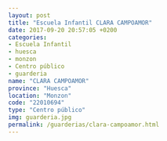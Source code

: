 ```yaml
---
layout: post
title: "Escuela Infantil CLARA CAMPOAMOR"
date: 2017-09-20 20:57:05 +0200
categories:
- Escuela Infantil
- huesca
- monzon
- Centro público
- guarderia
name: "CLARA CAMPOAMOR"
province: "Huesca"
location: "Monzon"
code: "22010694"
type: "Centro público"
img: guarderia.jpg
permalink: /guarderias/clara-campoamor.html
---
```

